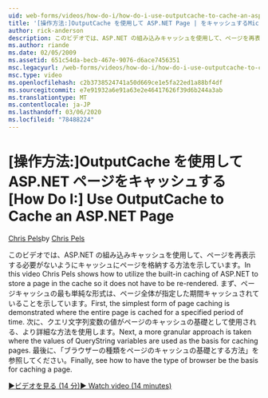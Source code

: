 ```yaml
---
uid: web-forms/videos/how-do-i/how-do-i-use-outputcache-to-cache-an-aspnet-page
title: '[操作方法:]OutputCache を使用して ASP.NET Page | をキャッシュするMicrosoft Docs'
author: rick-anderson
description: このビデオでは、ASP.NET の組み込みキャッシュを使用して、ページを再表示する必要がないようにキャッシュにページを格納する方法を示しています。 最初に...
ms.author: riande
ms.date: 02/05/2009
ms.assetid: 651c54da-becb-467e-9076-d6ace7456351
msc.legacyurl: /web-forms/videos/how-do-i/how-do-i-use-outputcache-to-cache-an-aspnet-page
msc.type: video
ms.openlocfilehash: c2b3738524741a50d669ce1e5fa22ed1a88bf4df
ms.sourcegitcommit: e7e91932a6e91a63e2e46417626f39d6b244a3ab
ms.translationtype: MT
ms.contentlocale: ja-JP
ms.lasthandoff: 03/06/2020
ms.locfileid: "78488224"
---
```

# <a name="how-do-i-use-outputcache-to-cache-an-aspnet-page"></a><span data-ttu-id="7e35b-104">[操作方法:]OutputCache を使用して ASP.NET ページをキャッシュする</span><span class="sxs-lookup"><span data-stu-id="7e35b-104">[How Do I:] Use OutputCache to Cache an ASP.NET Page</span></span>

<span data-ttu-id="7e35b-105">[Chris Pels](https://twitter.com/chrispels)</span><span class="sxs-lookup"><span data-stu-id="7e35b-105">by [Chris Pels](https://twitter.com/chrispels)</span></span>

<span data-ttu-id="7e35b-106">このビデオでは、ASP.NET の組み込みキャッシュを使用して、ページを再表示する必要がないようにキャッシュにページを格納する方法を示しています。</span><span class="sxs-lookup"><span data-stu-id="7e35b-106">In this video Chris Pels shows how to utilize the built-in caching of ASP.NET to store a page in the cache so it does not have to be re-rendered.</span></span> <span data-ttu-id="7e35b-107">まず、ページキャッシュの最も単純な形式は、ページ全体が指定した期間キャッシュされていることを示しています。</span><span class="sxs-lookup"><span data-stu-id="7e35b-107">First, the simplest form of page caching is demonstrated where the entire page is cached for a specified period of time.</span></span> <span data-ttu-id="7e35b-108">次に、クエリ文字列変数の値がページのキャッシュの基礎として使用される、より詳細な方法を使用します。</span><span class="sxs-lookup"><span data-stu-id="7e35b-108">Next, a more granular approach is taken where the values of QueryString variables are used as the basis for caching pages.</span></span> <span data-ttu-id="7e35b-109">最後に、「ブラウザーの種類をページのキャッシュの基礎とする方法」を参照してください。</span><span class="sxs-lookup"><span data-stu-id="7e35b-109">Finally, see how to have the type of browser be the basis for caching a page.</span></span>

[<span data-ttu-id="7e35b-110">&#9654;ビデオを見る (14 分)</span><span class="sxs-lookup"><span data-stu-id="7e35b-110">&#9654; Watch video (14 minutes)</span></span>](https://channel9.msdn.com/Blogs/ASP-NET-Site-Videos/how-do-i-use-outputcache-to-cache-an-aspnet-page)
